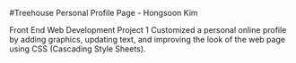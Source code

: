 #Treehouse Personal Profile Page - Hongsoon Kim

 Front End Web Development Project 1
 Customized a personal online profile by adding graphics, updating text, and improving the look of the web page using CSS (Cascading Style Sheets).
